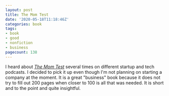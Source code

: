 ```yaml
---
layout: post
title: The Mom Test
date: '2020-05-18T11:18:46Z'
categories: book
tags:
- book
- good
- nonfiction
- business
pagecount: 138
---
```


I heard about [*The Mom Test*][book-amaz] several times on different startup and tech podcasts. I
decided to pick it up even though I'm not planning on starting a company at the moment. It is a
great "business" book because it does not try to fill out 200 pages when closer to 100 is all that
was needed. It is short and to the point and quite insightful.

[book-amaz]:      https://www.amazon.com/Mom-Test-customers-business-everyone-ebook-dp-B01H4G2J1U/dp/B01H4G2J1U/
